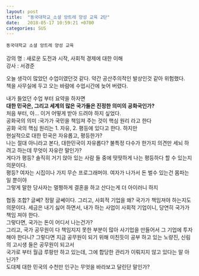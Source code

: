 ```yaml
---
layout: post
title:  "동국대학교_소셜 앙트레 양성 교육 2탄"
date:   2018-05-17 10:59:21 +0700
categories: SUS
---
```

`동국대학교 소셜 앙트레 양성 교육`<br>
<br>
강의 명 : 새로운 도전과 시작, 사회적 경제에 대한 이해 <br>
강사    : 서경준 <br>

오늘 생각이 많았던 수업이였던것 같다. 약간 공산주의적인 발상인것 같아 위험했다. <br>
책을 사무실에 두고 오는 바람에 수업시간에 늦어 버렸다. <br>

내가 들었던 수업 부터 요약을 하자면<br>
<b>대한 민국은, 그리고 세계의 많은 국가들은 진정한 의미의 공화국인가?</b><br>
처음 부터, 아... 이거 어떻게 받아 드려야 하지 싶었다. <br>
공화국의 의미 :국가가 국민을 책임져 주는 것이 핵심 원리 라고 한다<br>
공화 국의 핵심 원리는 1. 자유, 2. 평등에 있다고 한다. 하지만<br>
현실적으로 대한 민국은 자유롭고, 평등한가?<br>
나는 절대 아니라고 본다, 대한민국이 자유롭다? 불특정 다수가 한가지 의견만 세뇌 하려고 하는데
무엇이 자유란 말인가?<br>
게다가 평등? 솔직히 거기 앉아 있는 사람 들 중에 떳떳하게 나는 평등하다 할 수 있는지 의문이다. <br>
평등? 여자는 시집이나 가지 무슨 프로그래머야. 여자가 나가서 돈 벌수 있는건 몸파는일 뿐이야<br>
그렇게 말한 당사자는 멀쩡하게 결혼을 하고 산다는게 더 아이러니 하지<br>

협동 조합? 글쎄? 정말 글쎄이다. 그리고, 사회적 기업을 왜? 국가가 책임져야 하는지도 의문이다.
세금은 내기 싫어 하면서, 내가 하는 사업이 사회적 기업이니, 당연히 국가가 책임 져야 한다. <br>
그렇다면, 국가는 돈이 어디서 나는건가?<br>
그리고, 국가 공무원이 다 책임지지 못한 부분이 많아 사기업을 만들어서 그 기업에 투자 해야 한다니?
그렇다면 지금 공무원이 되기 위해 미친듯이 공부 하고 있는 노량진, 신림의 고시생 들은 공무원이 되고서<br>
국가로 부터 월급 루팡만 하고 있는데, 그에 합당한 관리가 이뤄지지 않고 있다는 말 아닌가? <br>
도대체 대한 민국의 수천만 인구는 무엇을 바라보고 달린단 말인가?<br>
